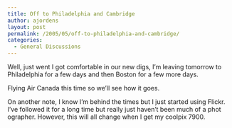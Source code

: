 ```yaml
---
title: Off to Philadelphia and Cambridge
author: ajordens
layout: post
permalink: /2005/05/off-to-philadelphia-and-cambridge/
categories:
  - General Discussions
---
```

Well, just went I got comfortable in our new digs, I&#8217;m leaving tomorrow to Philadelphia for a few days and then Boston for a few more days. 

Flying Air Canada this time so we&#8217;ll see how it goes.

On another note, I know I&#8217;m behind the times but I just started using Flickr. I&#8217;ve followed it for a long time but really just haven&#8217;t been much of a phot  
ographer. However, this will all change when I get my coolpix 7900.